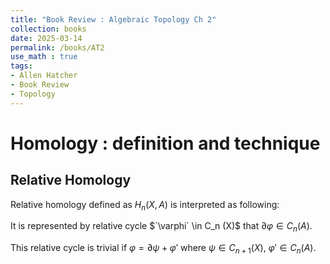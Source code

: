 ```yaml
---
title: "Book Review : Algebraic Topology Ch 2"
collection: books
date: 2025-03-14
permalink: /books/AT2
use_math : true
tags:
- Allen Hatcher
- Book Review
- Topology
---
```


Homology : definition and technique
========

## Relative Homology

Relative homology defined as $`H_n (X,A)`$ is interpreted as following:

It is represented by relative cycle $`\varphi` \in C_n (X)$ that $`\partial \varphi \in C_n (A)`$.

This relative cycle is trivial if $`\varphi = \partial \psi + \varphi '`$ where $`\psi \in C_{n+1} (X)`$, $`\varphi ' \in C_{n} (A)`$.
